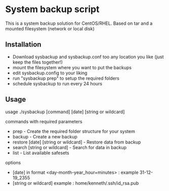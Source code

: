 # System backup script

This is a system backup solution for CentOS/RHEL.
Based on tar and a mounted filesystem (network or local disk)

## Installation

* Download sysbackup and sysbackup.conf too any location you like (just keep the files together!)
* mount the filesystem where you want to put the backups
* edit sysbackup.config to your liking
* run "sysbackup prep" to setup the required folders
* schedule sysbackup to run every 24 hours

## Usage

usage ./sysbackup [command] [date] [string or wildcard]

commands with required parameters
* prep                                  - Create the required folder structure for your system
* backup                                - Create a new backup
* restore [date] [string or wildcard]   - Restore data from backup
* search [string or wildcard]          - Search for data in backup
* list                                  - List available safesets

options
* [date] in format <day-month-year_hour+minutes> : example 31-12-19_2355
* [string or wildcard] example : home/kenneth/.ssh/id_rsa.pub
